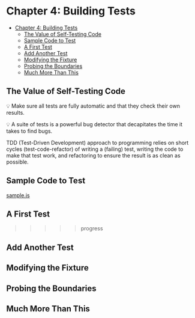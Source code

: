 # Chapter 4: Building Tests

- [Chapter 4: Building Tests](#chapter-4-building-tests)
  - [The Value of Self-Testing Code](#the-value-of-self-testing-code)
  - [Sample Code to Test](#sample-code-to-test)
  - [A First Test](#a-first-test)
  - [Add Another Test](#add-another-test)
  - [Modifying the Fixture](#modifying-the-fixture)
  - [Probing the Boundaries](#probing-the-boundaries)
  - [Much More Than This](#much-more-than-this)

## The Value of Self-Testing Code

💡 Make sure all tests are fully automatic and that they check their own
results.

💡 A suite of tests is a powerful bug detector that decapitates the time it
takes to find bugs.

TDD (Test-Driven Development) approach to programming relies on short cycles
(test-code-refactor) of writing a (failing) test, writing the code to make that
test work, and refactoring to ensure the result is as clean as possible.

## Sample Code to Test

[sample.js](sample.js)

## A First Test

>>>>> progress

## Add Another Test

## Modifying the Fixture

## Probing the Boundaries

## Much More Than This
